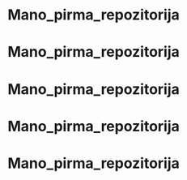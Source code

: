 # Mano_pirma_repozitorija
# Mano_pirma_repozitorija
# Mano_pirma_repozitorija
# Mano_pirma_repozitorija
# Mano_pirma_repozitorija
